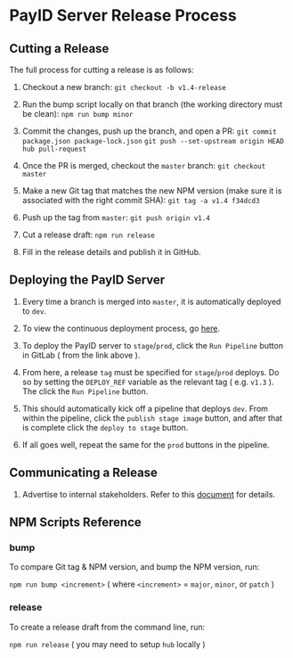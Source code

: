 # PayID Server Release Process 

## Cutting a Release

The full process for cutting a release is as follows:

<!-- TODO(dino): One click to release draft -->
<!-- TODO(dino): Steps 1 - 3 down to a single command -->
<!-- TODO(dino): Steps 4 - 7 need to happen in CI -->

1. Checkout a new branch:
   `git checkout -b v1.4-release`

2. Run the bump script locally on that branch (the working directory must be clean):
   `npm run bump minor`

3. Commit the changes, push up the branch, and open a PR:
   `git commit package.json package-lock.json`
   `git push --set-upstream origin HEAD`
   `hub pull-request`

4. Once the PR is merged, checkout the `master` branch:
   `git checkout master`

5. Make a new Git tag that matches the new NPM version (make sure it is associated with the right commit SHA):
   `git tag -a v1.4 f34dcd3`

6. Push up the tag from `master`:
   `git push origin v1.4`

7. Cut a release draft:
   `npm run release`

8. Fill in the release details and publish it in GitHub.

## Deploying the PayID Server

1. Every time a branch is merged into `master`, it is automatically deployed to `dev`.

2. To view the continuous deployment process, go [here](https://gitlab.in.xpring.tech/xpring-eng/payid-charts/pipelines).

3. To deploy the PayID server to `stage`/`prod`, click the `Run Pipeline` button in GitLab ( from the link above ).

4. From here, a release `tag` must be specified for `stage`/`prod` deploys. Do so by setting the `DEPLOY_REF` variable 
   as the relevant tag ( e.g. `v1.3` ). The click the `Run Pipeline` button.

5. This should automatically kick off a pipeline that deploys `dev`. From within the pipeline, click the `publish stage
   image` button, and after that is complete click the `deploy to stage` button.

6. If all goes well, repeat the same for the `prod` buttons in the pipeline.

## Communicating a Release

1. Advertise to internal stakeholders. Refer to this [document](https://docs.google.com/document/d/1QjGc3VBqDARXVbTn0RcQZ164Vu5xNxaWKtmv6ouF8Mo/edit#) for details. 

## NPM Scripts Reference

### bump

To compare Git tag & NPM version, and bump the NPM version, run:

`npm run bump <increment>` ( where `<increment>` = `major`, `minor`, or `patch` )

### release

To create a release draft from the command line, run:

`npm run release` ( you may need to setup `hub` locally )
